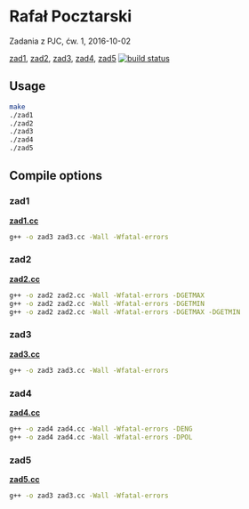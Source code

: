 Rafał Pocztarski
=
Zadania z PJC, ćw. 1, 2016-10-02

[zad1](#zad1),
[zad2](#zad2),
[zad3](#zad3),
[zad4](#zad4),
[zad5](#zad5)
[![build status](https://gitlab.com/rsp/pjc-cw1/badges/master/build.svg)](https://gitlab.com/rsp/pjc-cw1/commits/master)

Usage
-
```sh
make
./zad1
./zad2
./zad3
./zad4
./zad5
```

Compile options
-
### zad1
[**zad1.cc**](zad1.cc)
```sh
g++ -o zad3 zad3.cc -Wall -Wfatal-errors
```
### zad2
[**zad2.cc**](zad2.cc)
```sh
g++ -o zad2 zad2.cc -Wall -Wfatal-errors -DGETMAX
g++ -o zad2 zad2.cc -Wall -Wfatal-errors -DGETMIN
g++ -o zad2 zad2.cc -Wall -Wfatal-errors -DGETMAX -DGETMIN
```
### zad3
[**zad3.cc**](zad3.cc)
```sh
g++ -o zad3 zad3.cc -Wall -Wfatal-errors
```
### zad4
[**zad4.cc**](zad4.cc)
```sh
g++ -o zad4 zad4.cc -Wall -Wfatal-errors -DENG
g++ -o zad4 zad4.cc -Wall -Wfatal-errors -DPOL
```
### zad5
[**zad5.cc**](zad5.cc)
```sh
g++ -o zad3 zad3.cc -Wall -Wfatal-errors
```
